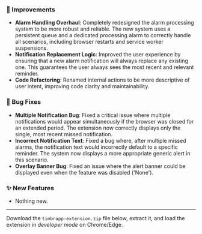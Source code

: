 ### 🚀 Improvements
- **Alarm Handling Overhaul**: Completely redesigned the alarm processing system to be more robust and reliable. The new system uses a persistent queue and a dedicated processing alarm to correctly handle all scenarios, including browser restarts and service worker suspensions.
- **Notification Replacement Logic**: Improved the user experience by ensuring that a new alarm notification will always replace any existing one. This guarantees the user always sees the most recent and relevant reminder.
- **Code Refactoring**: Renamed internal actions to be more descriptive of user intent, improving code clarity and maintainability.

### 🐛 Bug Fixes
- **Multiple Notification Bug**: Fixed a critical issue where multiple notifications would appear simultaneously if the browser was closed for an extended period. The extension now correctly displays only the single, most recent missed notification.
- **Incorrect Notification Text**: Fixed a bug where, after multiple missed alarms, the notification text would incorrectly default to a specific reminder. The system now displays a more appropriate generic alert in this scenario.
- **Overlay Banner Bug**: Fixed an issue where the alert banner could be displayed even when the feature was disabled ('None').

### ✨ New Features
- Nothing new.

---

Download the `timbrapp-extension.zip` file below, extract it, and load the extension in *developer mode* on Chrome/Edge.
